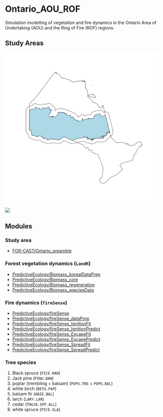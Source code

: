 # Ontario_AOU_ROF

Simulation modelling of vegetation and fire dynamics in the Ontario Area of Undertaking (AOU) and the Ring of Fire (ROF) regions.

## Study Areas

![](images/AOU_v2.png)
![](images/RoF_buffered.png)

## Modules

### Study area

- [FOR-CAST/Ontario_preamble](https://github.com/FOR-CAST/Ontario_preamble)

### Forest vegetation dynamics (`LandR`)

- [PredictiveEcology/Biomass_borealDataPrep](https://github.com/PredictiveEcology/Biomass_borealDataPrep)
- [PredictiveEcology/Biomass_core](https://github.com/PredictiveEcology/Biomass_core)
- [PredictiveEcology/Biomass_regeneration](https://github.com/PredictiveEcology/Biomass_regeneration)
- [PredictiveEcology/Biomass_speciesData](https://github.com/PredictiveEcology/Biomass_speciesData)

### Fire dynamics (`fireSense`)

- [PredictiveEcology/fireSense](https://github.com/PredictiveEcology/fireSense)
- [PredictiveEcology/fireSense_dataPrep](https://github.com/PredictiveEcology/fireSense_dataPrep)
- [PredictiveEcology/fireSense_IgnitionFit](https://github.com/PredictiveEcology/fireSense_IgnitionFit)
- [PredictiveEcology/fireSense_IgnitionPredict](https://github.com/PredictiveEcology/fireSense_IgnitionPredict)
- [PredictiveEcology/fireSense_EscapeFit](https://github.com/PredictiveEcology/fireSense_EscapeFit)
- [PredictiveEcology/fireSense_EscapePredict](https://github.com/PredictiveEcology/fireSense_EscapePredict)
- [PredictiveEcology/fireSense_SpreadFit](https://github.com/PredictiveEcology/fireSense_SpreadFit)
- [PredictiveEcology/fireSense_SpreadPredict](https://github.com/PredictiveEcology/fireSense_SpreadPredict)

### Tree species

1. Black spruce (`PICE.MAR`)
2. Jack pine (`PINU.BAN`)
3. poplar (trembling + balsam) (`POPU.TRE` + `POPU.BAL`)
4. white birch (`BETU.PAP`)
5. balsam fir (`ABIE.BAL`)
6. larch (`LARY.LAR`)
7. cedar (`THUJA.SPP.ALL`)
8. white spruce (`PICE.GLA`)
